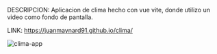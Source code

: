DESCRIPCION: Aplicacion de clima hecho con vue vite, donde utilizo un video como fondo de pantalla.

LINK: https://juanmaynard91.github.io/clima/

![clima-app](https://user-images.githubusercontent.com/74424452/227320708-7e7f0b9e-9290-45fe-8f28-74eec2a88c31.png)

